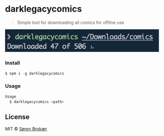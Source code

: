 # darklegacycomics

> Simple tool for downloading all comics for offline use

![screenshot](screenshot.png)

### Install

```js
$ npm i -g darklegacycomics
```

### Usage

```js
Usage
  $ darklegacycomics <path>
```

## License

MIT © [Søren Brokær](http://srn.io)
